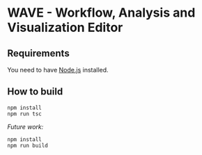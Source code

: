 # WAVE - Workflow, Analysis and Visualization Editor

## Requirements
You need to have [Node.js](https://nodejs.org) installed.

## How to build
```
npm install
npm run tsc
```

*Future work:*
```
npm install
npm run build
```
